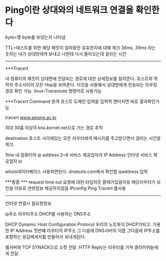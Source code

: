 Ping이란 상대와의 네트워크 연결을 확인한다
===

byte=몇 byte를 보냈는지 나타냄

TTL=테스트를 위한 해당 패킷이 얼마동안 유효한지에 대해 체크
36ms, 39ms 라는 숫자는 내가 상대방에게 보내고 나한테 다시 돌아오는데 걸리는 시간


---------------------------------------

***Tracert

내 컴퓨터의 패킷이 상대편에 전달되는 경로에 대한 상세정보를 알려준다.
호스트와 목적지 주소사이의 모든 Hop을 보여준다.
이것을 사용해서 상대방에게 전송되는 라우팅 경로 확인 가능.
linux-Traceroute 명령어로 사용가능

***Tracert Command
원격 호스트 도메인 입력을 입력학 엔터치면 바로 결과확인가능

tracert www.sejong.ac.kr

최대 30홉 이상의 kns.kornet.net으로 가는 경로 추적

destination 호스트 사이에있는 모든 라우터에게 메시지를 주고받으면서 걸리는 시간을 체크.

1line 내 컴퓨터의 ip address
2~6 서비스 제공업자의 IP Address 인터넷 서비스 제공업자 ip

whois데이터베이스 사용하면된다.
dnstools.com에서 확인할 ipaddress 입력 

***종종 *** request time out 요청에 대한 타임아웃 뜰때가있음이유 해당라우터가 보안을 이유로 관련정보 제공하지않음
IPconfig
Ping
Tracert 를사용

---------------------------------------

인터넷 연결시 필요한정보

ip주소
라우터주소
DHCP를 사용하는 DNS주소

DHCP Dynamic Host Configuration Protocol
우리의 노트북이 DHCP가되고. 가용한 IP Address 첫번쨰 라우터의 IP주소 그 다음에 DNS서버의 이름 그다음에 IP주소를 포함하는 응답메세지를 만들어서 보내게된다.

웹서버와 TCP SYNACK으로 소켓 전달.
HTTP Reply는 라우터를 거쳐 클라이어늩에게 전달.
